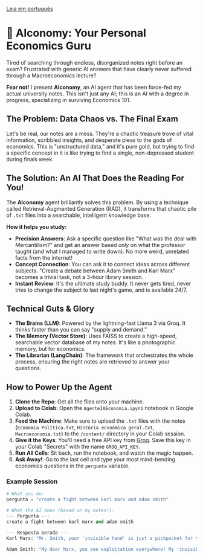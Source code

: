 [Leia em português](README-ptbr.md) 

# 🤖 AIconomy: Your Personal Economics Guru

Tired of searching through endless, disorganized notes right before an exam? Frustrated with generic AI answers that have clearly never suffered through a Macroeconomics lecture?

**Fear not!** I present **AIconomy**, an AI agent that has been force-fed my actual university notes. This isn't just any AI; this is an AI with a degree in progress, specializing in surviving Economics 101.

## The Problem: Data Chaos vs. The Final Exam

Let's be real, our notes are a mess. They're a chaotic treasure trove of vital information, scribbled insights, and desperate pleas to the gods of economics. This is "unstructured data," and it's pure gold, but trying to find a specific concept in it is like trying to find a single, non-depressed student during finals week.

## The Solution: An AI That Does the Reading For You!

The **AIconomy** agent brilliantly solves this problem. By using a technique called Retrieval-Augmented Generation (RAG), it transforms that chaotic pile of `.txt` files into a searchable, intelligent knowledge base.

**How it helps you study:**
* **Precision Answers**: Ask a specific question like "What was the deal with Mercantilism?" and get an answer based *only* on what the professor taught (and what I managed to write down). No more weird, unrelated facts from the internet!
* **Concept Connection**: You can ask it to connect ideas across different subjects. "Create a debate between Adam Smith and Karl Marx" becomes a trivial task, not a 3-hour library session.
* **Instant Review**: It's the ultimate study buddy. It never gets tired, never tries to change the subject to last night's game, and is available 24/7.

## Technical Guts & Glory

* **The Brains (LLM)**: Powered by the lightning-fast Llama 3 via Groq. It thinks faster than you can say "supply and demand."
* **The Memory (Vector Store)**: Uses FAISS to create a high-speed, searchable vector database of my notes. It's like a photographic memory, but for economics.
* **The Librarian (LangChain)**: The framework that orchestrates the whole process, ensuring the right notes are retrieved to answer your questions.

## How to Power Up the Agent

1.  **Clone the Repo**: Get all the files onto your machine.
2.  **Upload to Colab**: Open the `AgenteIAEconomia.ipynb` notebook in Google Colab.
3.  **Feed the Machine**: Make sure to upload the `.txt` files with the notes (`Economia Política.txt`, `História econômica geral.txt`, `Macroeconomia.txt`) to the `/content/` directory in your Colab session.
4.  **Give it the Keys**: You'll need a free API key from [Groq](https://groq.com/). Save this key in your Colab "Secrets" with the name `GROQ_API_KEY`.
5.  **Run All Cells**: Sit back, run the notebook, and watch the magic happen.
6.  **Ask Away!**: Go to the last cell and type your most mind-bending economics questions in the `pergunta` variable.

### Example Session

```python
# What you do:
pergunta = "create a fight between karl marx and adam smith"

# What the AI does (based on my notes!):
--- Pergunta ---
create a fight between karl marx and adam smith

--- Resposta Gerada ---
Karl Marx: "Mr. Smith, your 'invisible hand' is just a pickpocket for the bourgeoisie, stealing the surplus value created by the proletariat!"

Adam Smith: "My dear Marx, you see exploitation everywhere! My 'invisible hand' is the harmony of self-interest creating societal good. Your system creates equal misery for all, except for those in charge of the 'equality'."
```
